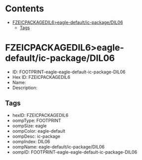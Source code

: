 



Contents
========

* [FZEICPACKAGEDIL6>eagle-default/ic-package/DIL06](#fzeicpackagedil6eagle-defaultic-packagedil06)
	* [Tags](#tags)

# FZEICPACKAGEDIL6>eagle-default/ic-package/DIL06

- ID: FOOTPRINT-eagle-eagle-default-ic-package-DIL06
- Hex ID: FZEICPACKAGEDIL6
- Name: 
- Description: 

## Tags

- hexID: FZEICPACKAGEDIL6
- oompType: FOOTPRINT
- oompSize: eagle
- oompColor: eagle-default
- oompDesc: ic-package
- oompIndex: DIL06
- oompName: eagle-default/ic-package/DIL06
- oompID: FOOTPRINT-eagle-eagle-default-ic-package-DIL06
